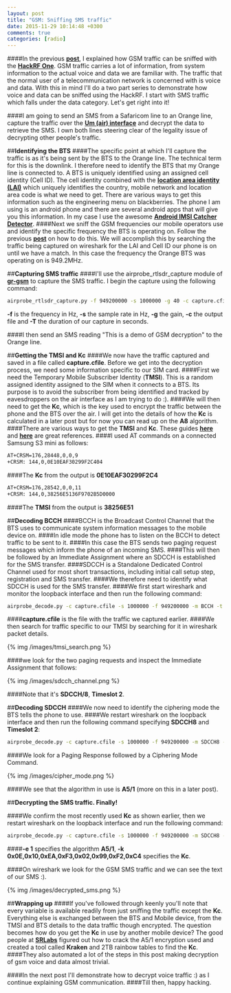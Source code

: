 ```yaml
---
layout: post
title: "GSM: Sniffing SMS traffic"
date: 2015-11-29 10:14:48 +0300
comments: true
categories: [radio]
---
```

####In the previous <a href="https://www.ckn.io/blog/2015/11/01/sniffing-gsm-traffic/" target="_blank">**post**</a>, I explained how GSM traffic can be sniffed with the <a href="https://www.ckn.io/blog/2015/10/11/the-hackrf-one-first-steps/" target="_blank">**HackRF One**</a>. GSM traffic carries a lot of information, from system information to the actual voice and data we are familiar with. The traffic that the normal user of a telecommunication network is concerned with is voice and data. With this in mind I'll do a two part series to demonstrate how voice and data can be sniffed using the HackRF. I start with SMS traffic which falls under the data category. Let's get right into it!

<!--more-->

####I am going to send an SMS from a Safaricom line to an Orange line, capture the traffic over the <a href="https://en.wikipedia.org/wiki/Um_interface" target="_blank">**Um (air) interface**</a> and decrypt the data to retrieve the SMS. I own both lines steering clear of the legality issue of decrypting other people's traffic.

##**Identifying the BTS**
####The specific point at which I'll capture the traffic is as it's being sent by the BTS to the Orange line. The technical term for this is the downlink. I therefore need to identify the BTS that my Orange line is connected to. A BTS is uniquely identified using an assigned cell identity (Cell ID). The cell identity combined with the <a href="https://en.wikipedia.org/wiki/Location_area_identity" target="_blank">**location area identity (LAI)**</a> which uniquely identifies the country, mobile network and location area code is what we need to get. There are various ways to get this information such as the engineering menu on blackberries. The phone I am using is an android phone and there are several android apps that will give you this information. In my case I use the awesome <a href="https://github.com/SecUpwN/Android-IMSI-Catcher-Detector" target="_blank">**Android IMSI Catcher Detector**</a>.
####Next we sniff the GSM frequencies our mobile operators use and identify the specific frequency the BTS is operating on. Follow the previous <a href="https://www.ckn.io/blog/2015/11/01/sniffing-gsm-traffic/" target="_blank">**post**</a> on how to do this. We will accomplish this by searching the traffic being captured on wireshark for the LAI and Cell ID our phone is on until we have a match. In this case the frequency the Orange BTS was operating on is 949.2MHz.

##**Capturing SMS traffic**
####I'll use the airprobe_rtlsdr_capture module of <a href="https://github.com/ptrkrysik/gr-gsm" target="_blank">**gr-gsm**</a> to capture the SMS traffic. I begin the capture using the following command:

```bash
airprobe_rtlsdr_capture.py -f 949200000 -s 1000000 -g 40 -c capture.cfile -T 60
```

**-f** is the frequency in Hz, **-s** the sample rate in Hz, **-g** the gain, **-c** the output file and **-T** the duration of our capture in seconds.

####I then send an SMS reading "This is a demo of GSM decryption" to the Orange line. 

##**Getting the TMSI and Kc**
####We now have the traffic captured and saved in a file called **capture.cfile**. Before we get into the decryption process, we need some information specific to our SIM card.
####First we need the Temporary Mobile Subscriber Identity (**TMSI**). This is a random assigned identity assigned to the SIM when it connects to a BTS. Its purpose is to avoid the subscriber from being identified and tracked by eavesdroppers on the air interface as I am trying to do :). 
####We will then need to get the **Kc**, which is the key used to encrypt the traffic between the phone and the BTS over the air. I will get into the details of how the **Kc** is calculated in a later post but for now you can read up on the **A8** algorithm.
####There are various ways to get the **TMSI** and **Kc**. These guides <a href="http://domonkos.tomcsanyi.net/?p=369" target="_blank">**here**</a> and <a href="http://openbsc.osmocom.org/trac/wiki/A5_GSM_AT_tricks" target="_blank">**here**</a> are great references.
####I used AT commands on a connected Samsung S3 mini as follows:

```bash
AT+CRSM=176,28448,0,0,9
+CRSM: 144,0,0E10EAF30299F2C404
```
####The **Kc** from the output is **0E10EAF30299F2C4**

```bash
AT+CRSM=176,28542,0,0,11
+CRSM: 144,0,38256E5136F9702B5D0000
```
####The **TMSI** from the output is **38256E51**

##**Decoding BCCH**
####BCCH is the Broadcast Control Channel that the BTS uses to communicate system information messages to the mobile device on. 
####In idle mode the phone has to listen on the BCCH to detect traffic to be sent to it.
####In this case the BTS sends two paging request messages which inform the phone of an incoming SMS.
####This will then be followed by an Immediate Assignment where an SDCCH is established for the SMS transfer.
####SDCCH is a Standalone Dedicated Control Channel used for most short transactions, including initial call setup step, registration and SMS transfer.
####We therefore need to identify what SDCCH is used for the SMS transfer. 
####We first start wireshark and monitor the loopback interface and then run the following command:

```bash
airprobe_decode.py -c capture.cfile -s 1000000 -f 949200000 -m BCCH -t 0
```
####**capture.cfile** is the file with the traffic we captured earlier.
####We then search for traffic specific to our TMSI by searching for it in wireshark packet details.

{% img /images/tmsi_search.png %}

####we look for the two paging requests and inspect the Immediate Assignment that follows:

{% img /images/sdcch_channel.png %}

####Note that it's **SDCCH/8**, **Timeslot 2**.

##**Decoding SDCCH**
####We now need to identify the ciphering mode the BTS tells the phone to use. 
####We restart wireshark on the loopback interface and then run the following command specifying **SDCCH8** and **Timeslot 2**:

```bash
airprobe_decode.py -c capture.cfile -s 1000000 -f 949200000 -m SDCCH8 -t 2
```

####We look for a Paging Response followed by a Ciphering Mode Command.

{% img /images/cipher_mode.png %}

####We see that the algorithm in use is **A5/1** (more on this in a later post).

##**Decrypting the SMS traffic. Finally!**

####We confirm the most recently used **Kc** as shown earlier, then we restart wireshark on the loopback interface and run the following command:

```bash
airprobe_decode.py -c capture.cfile -s 1000000 -f 949200000 -m SDCCH8 -t 2 -e 1 -k 0x0E,0x10,0xEA,0xF3,0x02,0x99,0xF2,0xC4
```
####**-e 1** specifies the algorithm **A5/1**, **-k 0x0E,0x10,0xEA,0xF3,0x02,0x99,0xF2,0xC4** specifies the **Kc**.

####On wireshark we look for the GSM SMS traffic and we can see the text of our SMS :).

{% img /images/decrypted_sms.png %}

##**Wrapping up**
####If you've followed through keenly you'll note that every variable is available readily from just sniffing the traffic except the **Kc**. Everything else is exchanged between the BTS and Mobile device, from the TMSI and BTS details to the data traffic though encrypted. The question becomes how do you get the **Kc** in use by another mobile device? The good people at <a href="https://srlabs.de/decrypting_gsm/" target="_blank">**SRLabs**</a> figured out how to crack the A5/1 encryption used and created a tool called **Kraken** and 2TB rainbow tables to find the **Kc**.
####They also automated a lot of the steps in this post making decryption of gsm voice and data almost trivial.

####In the next post I'll demonstrate how to decrypt voice traffic :) as I continue explaining GSM communication.
####Till then, happy hacking. 
